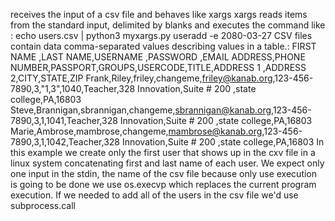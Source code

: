 receives the input of a csv file and behaves like xargs 
xargs reads items from the standard input, delimited by blanks and executes the command 
 like :   echo users.csv | python3 myxargs.py useradd -e 2080-03-27
CSV files contain data comma-separated values describing values in a table.:
FIRST NAME ,LAST NAME,USERNAME ,PASSWORD ,EMAIL ADDRESS,PHONE NUMBER,PASSPORT,GROUPS,USERCODE,TITLE,ADDRESS 1 ,ADDRESS 2,CITY,STATE,ZIP
Frank,Riley,friley,changeme,friley@kanab.org,123-456-7890,3,"1,3",1040,Teacher,328 Innovation,Suite # 200 ,state college,PA,16803
Steve,Brannigan,sbrannigan,changeme,sbrannigan@kanab.org,123-456-7890,3,1,1041,Teacher,328 Innovation,Suite # 200 ,state college,PA,16803
Marie,Ambrose,mambrose,changeme,mambrose@kanab.org,123-456-7890,3,1,1042,Teacher,328 Innovation,Suite # 200 ,state college,PA,16803
In this example we create only the first  user that shows up in the cxv file in a linux system concatenating first and last name of each user.
We expect only one input in the stdin, the name of the csv file
because only use execution is going to be done we use os.execvp which replaces the current program execution. If we needed to add all of the users in the csv file we'd use subprocess.call
